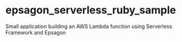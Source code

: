 # epsagon_serverless_ruby_sample
Small application building an AWS Lambda function using Serverless Framework and Epsagon
